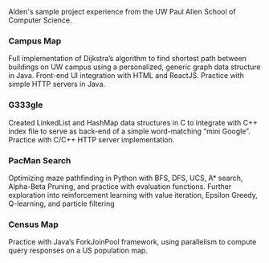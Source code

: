 Alden's sample project experience from the UW Paul Allen School of Computer Science. 

### Campus Map
Full implementation of Dijkstra’s algorithm to find shortest path between buildings on UW campus using a personalized, generic graph data structure in Java. Front-end UI integration with HTML and ReactJS. Practice with simple HTTP servers in Java.

### G333gle
Created LinkedList and HashMap data structures in C to integrate with C++ index file to serve as back-end of a simple word-matching “mini Google”. Practice with C/C++ HTTP server implementation.

### PacMan Search
Optimizing maze pathfinding in Python with BFS, DFS, UCS, A* search, Alpha-Beta Pruning, and practice with evaluation functions. Further exploration into reinforcement learning with value iteration, Epsilon Greedy, Q-learning, and particle filtering

### Census Map
Practice with Java’s ForkJoinPool framework, using parallelism to compute query responses on a US population map.
